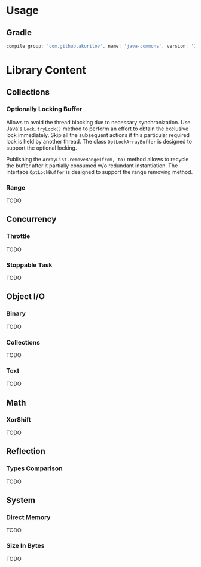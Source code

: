 # Usage

## Gradle

```groovy
compile group: 'com.github.akurilov', name: 'java-commons', version: '1.0.4'
```

# Library Content

## Collections

### Optionally Locking Buffer

Allows to avoid the thread blocking due to necessary synchronization.
Use Java's ```Lock.tryLock()``` method to perform an effort to obtain the exclusive lock immediately.
Skip all the subsequent actions if this particular required lock is held by another thread.
The class ```OptLockArrayBuffer``` is designed to support the optional locking.

Publishing the ```ArrayList.removeRange(from, to)``` method allows to recycle the buffer after it
partially consumed w/o redundant instantiation. The interface ```OptLockBuffer``` is designed to support the range removing method.

### Range

TODO

## Concurrency

### Throttle

TODO

### Stoppable Task

TODO

## Object I/O

### Binary

TODO

### Collections

TODO

### Text

TODO

## Math

### XorShift

TODO

## Reflection

### Types Comparison

TODO

## System

### Direct Memory

TODO

### Size In Bytes

TODO